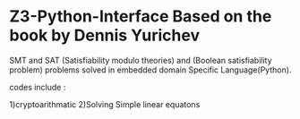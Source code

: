 # Z3-Python-Interface Based on the book by Dennis Yurichev 
SMT and SAT (Satisfiability modulo theories) and (Boolean satisfiability problem) problems solved in embedded domain Specific Language(Python).

codes include :

1)cryptoarithmatic
2)Solving Simple linear equatons

